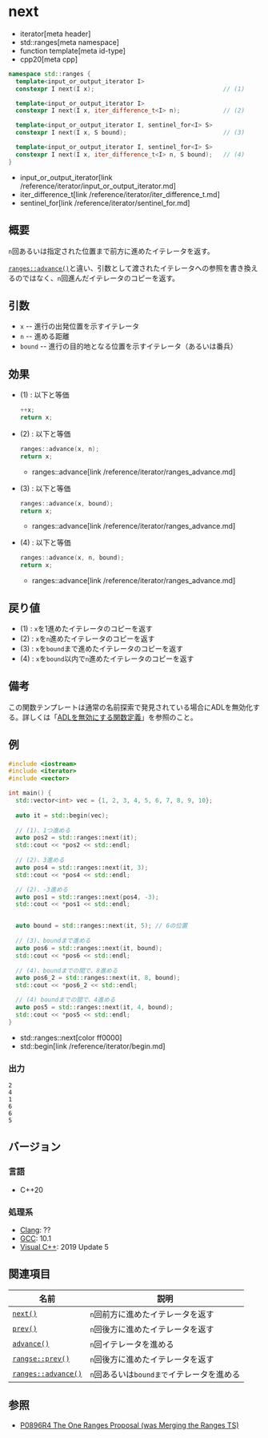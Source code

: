 # next
* iterator[meta header]
* std::ranges[meta namespace]
* function template[meta id-type]
* cpp20[meta cpp]

```cpp
namespace std::ranges {
  template<input_or_output_iterator I>
  constexpr I next(I x);                                    // (1)

  template<input_or_output_iterator I>
  constexpr I next(I x, iter_difference_t<I> n);            // (2)

  template<input_or_output_iterator I, sentinel_for<I> S>
  constexpr I next(I x, S bound);                           // (3)

  template<input_or_output_iterator I, sentinel_for<I> S>
  constexpr I next(I x, iter_difference_t<I> n, S bound);   // (4)
}
```
* input_or_output_iterator[link /reference/iterator/input_or_output_iterator.md]
* iter_difference_t[link /reference/iterator/iter_difference_t.md]
* sentinel_for[link /reference/iterator/sentinel_for.md]

## 概要

`n`回あるいは指定された位置まで前方に進めたイテレータを返す。

[`ranges::advance()`](/reference/iterator/ranges_advance.md)と違い、引数として渡されたイテレータへの参照を書き換えるのではなく、`n`回進んだイテレータのコピーを返す。

## 引数

- `x` -- 進行の出発位置を示すイテレータ
- `n` -- 進める距離
- `bound` -- 進行の目的地となる位置を示すイテレータ（あるいは番兵）

## 効果

- (1) : 以下と等価
    ```cpp
    ++x;
    return x;
    ```

- (2) :  以下と等価
    ```cpp
    ranges::advance(x, n);
    return x;
    ```
    * ranges::advance[link /reference/iterator/ranges_advance.md]

- (3) : 以下と等価
    ```cpp
    ranges::advance(x, bound);
    return x;
    ```
    * ranges::advance[link /reference/iterator/ranges_advance.md]

- (4) : 以下と等価
    ```cpp
    ranges::advance(x, n, bound);
    return x;
    ```
    * ranges::advance[link /reference/iterator/ranges_advance.md]

## 戻り値

- (1) : `x`を1進めたイテレータのコピーを返す
- (2) : `x`を`n`進めたイテレータのコピーを返す
- (3) : `x`を`bound`まで進めたイテレータのコピーを返す
- (4) : `x`を`bound`以内で`n`進めたイテレータのコピーを返す

## 備考

この関数テンプレートは通常の名前探索で発見されている場合にADLを無効化する。詳しくは「[ADLを無効にする関数定義](/article/lib/disable_adl_function.md)」を参照のこと。

## 例
```cpp example
#include <iostream>
#include <iterator>
#include <vector>

int main() {
  std::vector<int> vec = {1, 2, 3, 4, 5, 6, 7, 8, 9, 10};
  
  auto it = std::begin(vec);
  
  // (1)、1つ進める
  auto pos2 = std::ranges::next(it);
  std::cout << *pos2 << std::endl;
  
  // (2)、3進める
  auto pos4 = std::ranges::next(it, 3);
  std::cout << *pos4 << std::endl;

  // (2)、-3進める
  auto pos1 = std::ranges::next(pos4, -3);
  std::cout << *pos1 << std::endl;


  auto bound = std::ranges::next(it, 5); // 6の位置
  
  // (3)、boundまで進める
  auto pos6 = std::ranges::next(it, bound);
  std::cout << *pos6 << std::endl;
  
  // (4)、boundまでの間で、8進める
  auto pos6_2 = std::ranges::next(it, 8, bound);
  std::cout << *pos6_2 << std::endl;

  // (4) boundまでの間で、4進める
  auto pos5 = std::ranges::next(it, 4, bound);
  std::cout << *pos5 << std::endl;
}
```
* std::ranges::next[color ff0000]
* std::begin[link /reference/iterator/begin.md]

### 出力
```
2
4
1
6
6
5
```

## バージョン
### 言語
- C++20

### 処理系
- [Clang](/implementation.md#clang): ??
- [GCC](/implementation.md#gcc): 10.1
- [Visual C++](/implementation.md#visual_cpp): 2019 Update 5

## 関連項目

| 名前                | 説明                              |
|---------------------|-----------------------------------|
| [`next()`](next.md) | `n`回前方に進めたイテレータを返す |
| [`prev()`](prev.md) | `n`回後方に進めたイテレータを返す |
| [`advance()`](advance.md) | `n`回イテレータを進める |
| [`rangse::prev()`](ranges_prev.md) | `n`回後方に進めたイテレータを返す |
| [`ranges::advance()`](ranges_advance.md) |`n`回あるいは`boundまで`イテレータを進める |


## 参照

- [P0896R4 The One Ranges Proposal (was Merging the Ranges TS)](http://www.open-std.org/jtc1/sc22/wg21/docs/papers/2018/p0896r4.pdf)
